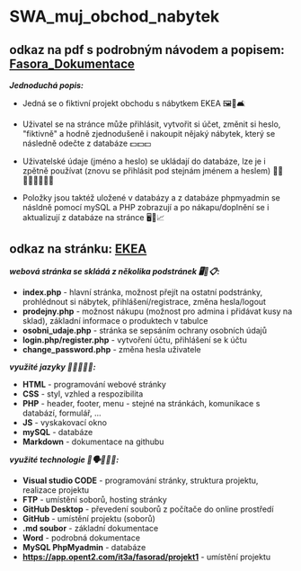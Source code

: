 # SWA_muj_obchod_nabytek
## odkaz na pdf s podrobným návodem a popisem: [Fasora_Dokumentace](https://1url.cz/s15bC)

***Jednoduchá popis:***

- Jedná se o fiktivní projekt obchodu s nábytkem EKEA 🖼️🛒🛋️

- Uživatel se na stránce může přihlásit, vytvořit si účet, změnit si heslo, "fiktivně" a hodně zjednodušeně i nakoupit nějaký nábytek, který se následně odečte z databáze 💵💵💵

- Uživatelské údaje (jméno a heslo) se ukládají do databáze, lze je i zpětně používat (znovu se přihlásit pod stejnám jménem a heslem) 👨‍🦰👨🏿‍🦲👩🏻‍🦰

- Položky jsou taktéž uložené v databázy a z databáze phpmyadmin se násldně pomocí mySQL a PHP zobrazují a po nákapu/doplnění se i aktualizují z databáze na stránce 🖥️💾📈

## odkaz na stránku: [EKEA](https://app.opent2.com/it3a/fasorad/projekt1/index.php)
***webová stránka se skládá z několika podstránek 🖥️📂📋:***

 - **index.php** - hlavní stránka, možnost přejít na ostatní podstránky, prohlédnout si nábytek, přihlášení/registrace, změna hesla/logout
 - **prodejny.php** - možnost nákupu (možnost pro admina i přidávat kusy na sklad), základní informace o produktech v tabulce
 - **osobni_udaje.php** - stránka se sepsáním ochrany osobních údajů
 - **login.php/register.php** - vytvoření účtu, přihlášení se k účtu
 - **change_password.php** - změna hesla uživatele

***využité jazyky 👅🧑🏻‍💻📃:***
 - **HTML** - programování webové stránky
 - **CSS** - styl, vzhled a respozibilita
 - **PHP** - header, footer, menu - stejné na stránkách, komunikace s databází, formulář, ...
 - **JS** - vyskakovací okno
 - **mySQL** - databáze
 - **Markdown** - dokumentace na githubu

***využité technologie 🚧🗣️👷🏻‍♂️:***
 - **Visual studio CODE** - programování stránky, struktura projektu, realizace projektu
 - **FTP** - umístění soborů, hosting stránky
 - **GitHub Desktop** - převedení souborů z počítače do online prostředí
 - **GitHub** - umístění projektu (soborů)
 - **.md soubor** - základní dokumentace
 - **Word** - podrobná dokumentace
 - **MySQL PhpMyadmin** - databáze
 - **https://app.opent2.com/it3a/fasorad/projekt1** - umístění projektu



